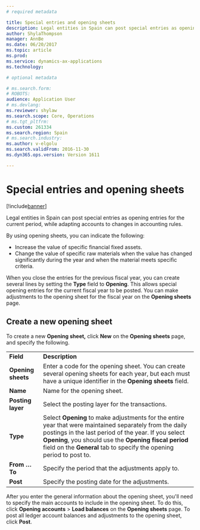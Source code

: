 ```yaml
---
# required metadata

title: Special entries and opening sheets
description: Legal entities in Spain can post special entries as opening entries for the current period, while adapting accounts to changes in accounting rules.
author: ShylaThompson
manager: AnnBe
ms.date: 06/20/2017
ms.topic: article
ms.prod: 
ms.service: dynamics-ax-applications
ms.technology: 

# optional metadata

# ms.search.form: 
# ROBOTS: 
audience: Application User
# ms.devlang: 
ms.reviewer: shylaw
ms.search.scope: Core, Operations
# ms.tgt_pltfrm: 
ms.custom: 261334
ms.search.region: Spain
# ms.search.industry: 
ms.author: v-elgolu
ms.search.validFrom: 2016-11-30
ms.dyn365.ops.version: Version 1611

---
```


# Special entries and opening sheets

[!include[banner](../includes/banner.md)]


Legal entities in Spain can post special entries as opening entries for the current period, while adapting accounts to changes in accounting rules.

By using opening sheets, you can indicate the following:

-   Increase the value of specific financial fixed assets.
-   Change the value of specific raw materials when the value has changed significantly during the year and when the material meets specific criteria.

When you close the entries for the previous fiscal year, you can create several lines by setting the **Type** field to **Opening**. This allows special opening entries for the current fiscal year to be posted. You can make adjustments to the opening sheet for the fiscal year on the **Opening sheets** page.

## Create a new opening sheet
To create a new **Opening sheet,** click **New** on the **Opening sheets** page, and specify the following.

|                    |                                                                                                                                                                                                                                                                                                   |
|--------------------|---------------------------------------------------------------------------------------------------------------------------------------------------------------------------------------------------------------------------------------------------------------------------------------------------|
| **Field**          | **Description**                                                                                                                                                                                                                                                                                   |
| **Opening sheets** | Enter a code for the opening sheet. You can create several opening sheets for each year, but each must have a unique identifier in the **Opening sheets** field.                                                                                                                                  |
| **Name**           | Name for the opening sheet.                                                                                                                                                                                                                                                                       |
| **Posting layer**  | Select the posting layer for the transactions.                                                                                                                                                                                                                                                    |
| **Type**           | Select **Opening** to make adjustments for the entire year that were maintained separately from the daily postings in the last period of the year. If you select **Opening**, you should use the **Opening fiscal period** field on the **General** tab to specify the opening period to post to. |
| **From … To**      | Specify the period that the adjustments apply to.                                                                                                                                                                                                                                                 |
| **Post**           | Specify the posting date for the adjustments.                                                                                                                                                                                                                                                     |

After you enter the general information about the opening sheet, you'll need to specify the main accounts to include in the opening sheet. To do this, click **Opening accounts** &gt; **Load balances** on the **Opening sheets** page. To post all ledger account balances and adjustments to the opening sheet, click **Post**.



